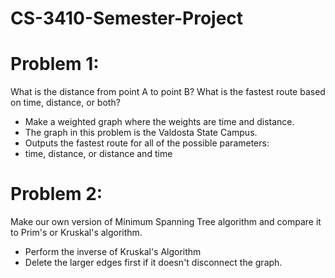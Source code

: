 # CS-3410-Semester-Project
# Problem 1: 
What is the distance from point A to point B? 
What is the fastest route based on time, distance, or both? 
* Make a weighted graph where the weights are time and distance.
* The graph in this problem is the Valdosta State Campus.
* Outputs the fastest route for all of the possible parameters:
* time, distance, or distance and time


# Problem 2:
Make our own version of Minimum Spanning Tree algorithm and compare it to Prim's or Kruskal's algorithm.
* Perform the inverse of Kruskal's Algorithm
* Delete the larger edges first if it doesn't disconnect the graph.

